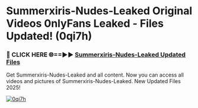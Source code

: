 # Summerxiris-Nudes-Leaked Original Videos 0nlyFans Leaked - Files Updated! (0qi7h)

<h3>🔴 CLICK HERE 🌐==►► <a href="https://tinyurl.com/yc6ubb5a" rel="nofollow">Summerxiris-Nudes-Leaked Updated Files</a></h3>

Get Summerxiris-Nudes-Leaked and all content. Now you can access all videos and pictures of Summerxiris-Nudes-Leaked. New Updated Files 2025!

[![0qi7h](https://i.imgur.com/7eu0CRL.gif)](https://tinyurl.com/yc6ubb5a)
